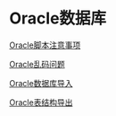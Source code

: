 # Oracle数据库

[Oracle脚本注意事项](./Oracle脚本注意.md)

[Oracle乱码问题](./Oracle乱码问题.md)

[Oracle数据库导入](./oracle数据库导入.md)

[Oracle表结构导出](./Oracle表结构导出.md)